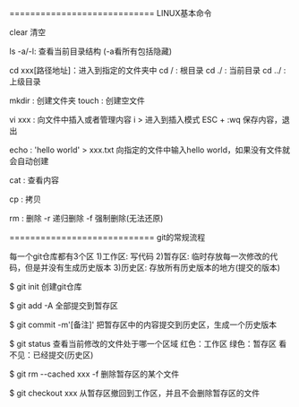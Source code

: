 ============================
LINUX基本命令

clear 清空

ls -a/-l: 查看当前目录结构 (-a看所有包括隐藏)

cd xxx[路径地址]：进入到指定的文件夹中
cd / : 根目录
cd ./ : 当前目录
cd ../ : 上级目录

mkdir : 创建文件夹
touch : 创建空文件

vi xxx : 向文件中插入或者管理内容
    i > 进入到插入模式
    ESC + :wq 保存内容，退出

echo : 'hello world' > xxx.txt 向指定的文件中输入hello world，如果没有文件就会自动创建

cat : 查看内容

cp : 拷贝

rm : 删除
    -r 递归删除    -f 强制删除(无法还原)

============================
git的常规流程

每一个git仓库都有3个区
1)工作区:
    写代码
2)暂存区:
    临时存放每一次修改的代码，但是并没有生成历史版本
3)历史区:
    存放所有历史版本的地方(提交的版本)

$ git init 创建git仓库

$ git add -A 全部提交到暂存区

$ git commit -m'[备注]'  把暂存区中的内容提交到历史区，生成一个历史版本

$ git status 查看当前修改的文件处于哪一个区域 
红色：工作区
绿色：暂存区
看不见：已经提交(历史区)

$ git rm --cached xxx -f 删除暂存区的某个文件<xxx>

$ git checkout xxx 从暂存区撤回到工作区，并且不会删除暂存区的文件

